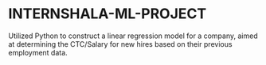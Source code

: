 # INTERNSHALA-ML-PROJECT
Utilized Python to construct a linear regression model for a company, aimed at determining the CTC/Salary for new hires based on their previous employment data.
